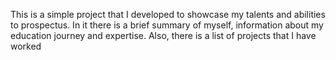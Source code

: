 This is a simple project that I developed to showcase my talents and abilities to prospectus. In it there is a brief summary of myself, information about my education journey and expertise. Also, there is a list of projects that I have worked 